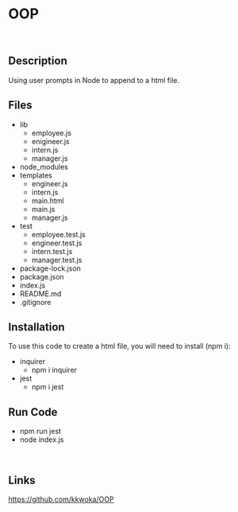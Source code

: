 # OOP
  ​
## Description
Using user prompts in Node to append to a html file.
​
## Files
* lib
    * employee.js
    * enigineer.js
    * intern.js
    * manager.js
* node_modules
* templates
    * engineer.js
    * intern.js
    * main.html
    * main.js
    * manager.js
* test
    * employee.test.js
    * engineer.test.js
    * intern.test.js
    * manager.test.js
* package-lock.json
* package.json
* index.js
* README.md
* .gitignore

## Installation
To use this code to create a html file, you will need to install (npm i):
* inquirer
    * npm i inquirer
* jest
    * npm i jest

## Run Code
* npm run jest
* node index.js

​
## Links
https://github.com/kkwoka/OOP